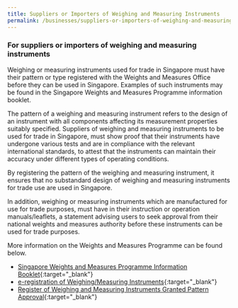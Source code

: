```yaml
---
title: Suppliers or Importers of Weighing and Measuring Instruments
permalink: /businesses/suppliers-or-importers-of-weighing-and-measuring-instruments
---
```

### For suppliers or importers of weighing and measuring instruments 

Weighing or measuring instruments used for trade in Singapore must have their pattern or type registered with the Weights and Measures Office before they can be used in Singapore. Examples of such instruments may be found in the Singapore Weights and Measures Programme information booklet.
 
The pattern of a weighing and measuring instrument refers to the design of an instrument with all components affecting its measurement properties suitably specified. Suppliers of weighing and measuring instruments to be used for trade in Singapore, must show proof that their instruments have undergone various tests and are in compliance with the relevant international standards, to attest that the instruments can maintain their accuracy under different types of operating conditions. 

By registering the pattern of the weighing and measuring instrument, it ensures that no substandard design of weighing and measuring instruments for trade use are used in Singapore.

In addition, weighing or measuring instruments which are manufactured for use for trade purposes, must have in their instruction or operation manuals/leaflets, a statement advising users to  seek  approval  from  their  national  weights  and  measures  authority  before  these instruments can be used for trade purposes.

More information on the Weights and Measures Programme can be found below.

* [Singapore Weights and Measures Programme Information Booklet](/files/businesses/wmo_info_booklet.pdf){:target="_blank"}
* [e-registration of Weighing/Measuring Instruments](https://cpsa.enterprisesg.gov.sg/totalagility/forms/cpssite/PublicTermsAndCondition.form?STR_FORM=PatternRegistration%20Submit.form){:target="_blank"}
* [Register of Weighing and Measuring Instruments Granted Pattern Approval](https://cpsa.enterprisesg.gov.sg/totalagility/forms/cpssite/PUBSearchGPA.form){:target="_blank"}
